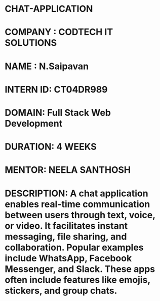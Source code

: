 # CHAT-APPLICATION
# COMPANY : CODTECH IT  SOLUTIONS
# NAME  : N.Saipavan
# INTERN ID: CT04DR989
# DOMAIN: Full Stack Web Development
# DURATION: 4 WEEKS
# MENTOR: NEELA SANTHOSH
# DESCRIPTION: A chat application enables real-time communication between users through text, voice, or video. It facilitates instant messaging, file sharing, and collaboration. Popular examples include WhatsApp, Facebook Messenger, and Slack. These apps often include features like emojis, stickers, and group chats.
